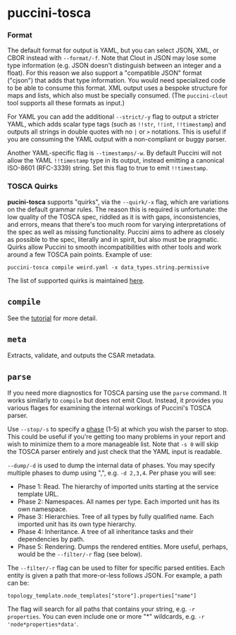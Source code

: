 puccini-tosca
=============

### Format

The default format for output is YAML, but you can select JSON, XML, or CBOR instead with
`--format/-f`. Note that Clout in JSON may lose some type information (e.g. JSON doesn't distinguish
between an integer and a float). For this reason we also support a "compatible JSON" format ("cjson")
that adds that type information. You would need specialized code to be able to consume this format.
XML output uses a bespoke structure for maps and lists, which also must be specially consumed.
(The `puccini-clout` tool supports all these formats as input.)

For YAML you can add the additional `--strict/-y` flag to output a stricter YAML, which adds
scalar type tags (such as `!!str`, `!!int`, `!!timestamp`) and outputs all strings in double quotes
with no `|` or `>` notations. This is useful if you are consuming the YAML output with a
non-compliant or buggy parser.

Another YAML-specific flag is `--timestamps/-w`. By default Puccini will not allow the YAML
`!!timestamp` type in its output, instead emitting a canonical ISO-8601 (RFC-3339) string.
Set this flag to true to emit `!!timestamp`.

### TOSCA Quirks

**pucini-tosca** supports "quirks", via the `--quirk/-x` flag, which are variations on the default
grammar rules. The reason this is required is unfortunate: the low quality of the TOSCA spec,
riddled as it is with gaps, inconsistencies, and errors, means that there's too much room for
varying interpretations of the spec as well as missing functionality. Puccini aims to adhere as
closely as possible to the spec, literally and in spirit, but also must be pragmatic. Quirks allow
Puccini to smooth incompatibilities with other tools and work around a few TOSCA pain points.
Example of use:

    puccini-tosca compile weird.yaml -x data_types.string.permissive

The list of supported quirks is maintained [here](../tosca/QUIRKS.md).


`compile`
---------

See the [tutorial](../TUTORIAL.md) for more detail.


`meta`
------

Extracts, validate, and outputs the CSAR metadata.


`parse`
-------

If you need more diagnostics for TOSCA parsing use the `parse` command. It works similarly to
`compile` but does not emit Clout. Instead, it provides you various flages for examining the
internal workings of Puccini's TOSCA parser.

Use `--stop/-s` to specify a [phase](../tosca/parser/) (1-5) at which you wish the parser to stop.
This could be useful if you're getting too many problems in your report and wish to minimize them
to a more manageable list. Note that `-s 0` will skip the TOSCA parser entirely and just check that
the YAML input is readable.

`--dump/-d` is used to dump the internal data of phases. You may specify multiple phases to dump
using ",", e.g. `-d 2,3,4`. Per phase you will see:

* Phase 1: Read. The hierarchy of imported units starting at the service template URL.
* Phase 2: Namespaces. All names per type. Each imported unit has its own namespace.
* Phase 3: Hierarchies. Tree of all types by fully qualified name. Each imported unit has its own
  type hierarchy.
* Phase 4: Inheritance. A tree of all inheritance tasks and their dependencies by path.  
* Phase 5: Rendering. Dumps the rendered entities.
  More useful, perhaps, would be the `--filter/-r` flag (see below).

The `--filter/-r` flag can be used to filter for specific parsed entities. Each entity is given a
path that more-or-less follows JSON. For example, a path can be:

    topology_template.node_templates["store"].properties["name"]

The flag will search for all paths that contains your string, e.g. `-r properties`. You can even
include one or more "*" wildcards, e.g. `-r 'node*properties*data'`.

